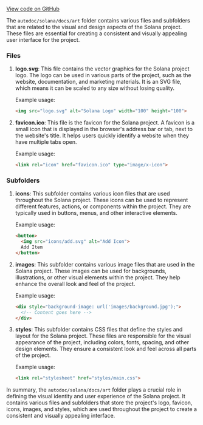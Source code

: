 [View code on GitHub](https://github.com/solana-labs/solana/tree/master/na/docs/art)

The `autodoc/solana/docs/art` folder contains various files and subfolders that are related to the visual and design aspects of the Solana project. These files are essential for creating a consistent and visually appealing user interface for the project.

### Files

1. **logo.svg**: This file contains the vector graphics for the Solana project logo. The logo can be used in various parts of the project, such as the website, documentation, and marketing materials. It is an SVG file, which means it can be scaled to any size without losing quality.

   Example usage:

   ```html
   <img src="logo.svg" alt="Solana Logo" width="100" height="100">
   ```

2. **favicon.ico**: This file is the favicon for the Solana project. A favicon is a small icon that is displayed in the browser's address bar or tab, next to the website's title. It helps users quickly identify a website when they have multiple tabs open.

   Example usage:

   ```html
   <link rel="icon" href="favicon.ico" type="image/x-icon">
   ```

### Subfolders

1. **icons**: This subfolder contains various icon files that are used throughout the Solana project. These icons can be used to represent different features, actions, or components within the project. They are typically used in buttons, menus, and other interactive elements.

   Example usage:

   ```html
   <button>
     <img src="icons/add.svg" alt="Add Icon">
     Add Item
   </button>
   ```

2. **images**: This subfolder contains various image files that are used in the Solana project. These images can be used for backgrounds, illustrations, or other visual elements within the project. They help enhance the overall look and feel of the project.

   Example usage:

   ```html
   <div style="background-image: url('images/background.jpg');">
     <!-- Content goes here -->
   </div>
   ```

3. **styles**: This subfolder contains CSS files that define the styles and layout for the Solana project. These files are responsible for the visual appearance of the project, including colors, fonts, spacing, and other design elements. They ensure a consistent look and feel across all parts of the project.

   Example usage:

   ```html
   <link rel="stylesheet" href="styles/main.css">
   ```

In summary, the `autodoc/solana/docs/art` folder plays a crucial role in defining the visual identity and user experience of the Solana project. It contains various files and subfolders that store the project's logo, favicon, icons, images, and styles, which are used throughout the project to create a consistent and visually appealing interface.
